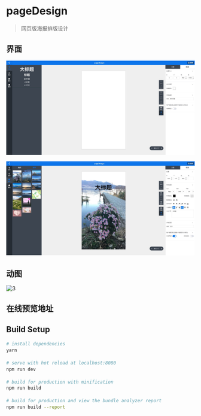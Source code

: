 # pageDesign

> 网页版海报排版设计

## 界面

![1](/readme-file/1.png)

![2](/readme-file/2.png)

## 动图

![3](/readme-file/3.gif)

## 在线预览地址




## Build Setup

``` bash
# install dependencies
yarn

# serve with hot reload at localhost:8080
npm run dev

# build for production with minification
npm run build

# build for production and view the bundle analyzer report
npm run build --report
```
